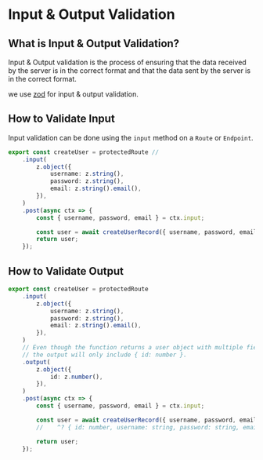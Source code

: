 # Input & Output Validation

## What is Input & Output Validation?

Input & Output validation is the process of ensuring that the data received by the server is in the correct format and that the data sent by the server is in the correct format.

we use [zod](https://github.com/colinhacks/zod) for input & output validation.

## How to Validate Input

Input validation can be done using the `input` method on a `Route` or `Endpoint`.

```ts {2-8}
export const createUser = protectedRoute //
	.input(
		z.object({
			username: z.string(),
			password: z.string(),
			email: z.string().email(),
		}),
	)
	.post(async ctx => {
		const { username, password, email } = ctx.input;

		const user = await createUserRecord({ username, password, email });
		return user;
	});
```

## How to Validate Output

```ts {9-15}
export const createUser = protectedRoute
	.input(
		z.object({
			username: z.string(),
			password: z.string(),
			email: z.string().email(),
		}),
	)
	// Even though the function returns a user object with multiple fields,
	// the output will only include { id: number }.
	.output(
		z.object({
			id: z.number(),
		}),
	)
	.post(async ctx => {
		const { username, password, email } = ctx.input;

		const user = await createUserRecord({ username, password, email });
		//    ^? { id: number, username: string, password: string, email: string }

		return user;
	});
```
